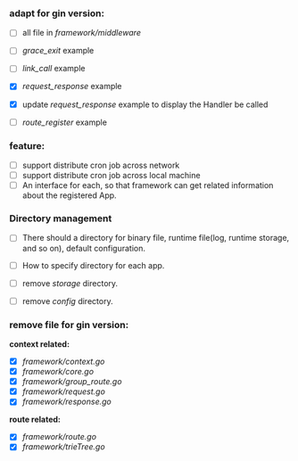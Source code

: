 ### adapt for gin version:
- [ ] all file in *framework/middleware*
- [ ] *grace_exit* example
- [ ] *link_call* example
- [x] *request_response* example
- [x] update *request_response* example to display the Handler be called
- [ ] *route_register* example


### feature:
- [ ] support distribute cron job across network
- [ ] support distribute cron job across local machine
- [ ] An interface for each, so that framework can get related information about the registered App.

### Directory management
- [ ] There should a directory for binary file, runtime file(log, runtime storage, and so on), default configuration.
- [ ] How to specify directory for each app.
- [ ] remove *storage* directory.
- [ ] remove *config* directory.


### remove file for gin version:
**context related:**
- [x] *framework/context.go*
- [x] *framework/core.go*
- [x] *framework/group_route.go*
- [x] *framework/request.go*
- [x] *framework/response.go*

**route related:**
- [x] *framework/route.go*
- [x] *framework/trieTree.go*